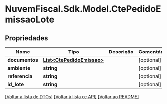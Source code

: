 # NuvemFiscal.Sdk.Model.CtePedidoEmissaoLote

## Propriedades

Nome | Tipo | Descrição | Comentários
------------ | ------------- | ------------- | -------------
**documentos** | [**List&lt;CtePedidoEmissao&gt;**](CtePedidoEmissao.md) |  | [optional] 
**ambiente** | **string** |  | [optional] 
**referencia** | **string** |  | [optional] 
**id_lote** | **string** |  | [optional] 

[[Voltar à lista de DTOs]](../README.md#documentation-for-models) [[Voltar à lista de API]](../README.md#documentation-for-api-endpoints) [[Voltar ao README]](../README.md)

